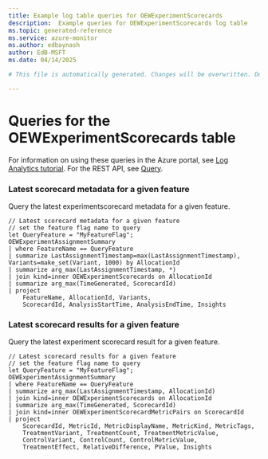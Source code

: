 ```yaml
---
title: Example log table queries for OEWExperimentScorecards
description:  Example queries for OEWExperimentScorecards log table
ms.topic: generated-reference
ms.service: azure-monitor
ms.author: edbaynash
author: EdB-MSFT
ms.date: 04/14/2025

# This file is automatically generated. Changes will be overwritten. Do not change this file directly. 

---
```


# Queries for the OEWExperimentScorecards table

For information on using these queries in the Azure portal, see [Log Analytics tutorial](/azure/azure-monitor/logs/log-analytics-tutorial). For the REST API, see [Query](/azure/azure-monitor/logs/api/overview).


### Latest scorecard metadata for a given feature  


Query the latest experimentscorecard metadata for a given feature.  

```query
// Latest scorecard metadata for a given feature
// set the feature flag name to query
let QueryFeature = "MyFeatureFlag";
OEWExperimentAssignmentSummary
| where FeatureName == QueryFeature
| summarize LastAssignmentTimestamp=max(LastAssignmentTimestamp), Variants=make_set(Variant, 1000) by AllocationId
| summarize arg_max(LastAssignmentTimestamp, *)
| join kind=inner OEWExperimentScorecards on AllocationId
| summarize arg_max(TimeGenerated, ScorecardId)
| project
    FeatureName, AllocationId, Variants,
    ScorecardId, AnalysisStartTime, AnalysisEndTime, Insights
```



### Latest scorecard results for a given feature  


Query the latest experiment scorecard result for a given feature.  

```query
// Latest scorecard results for a given feature
// set the feature flag name to query
let QueryFeature = "MyFeatureFlag";
OEWExperimentAssignmentSummary
| where FeatureName == QueryFeature
| summarize arg_max(LastAssignmentTimestamp, AllocationId)
| join kind=inner OEWExperimentScorecards on AllocationId
| summarize arg_max(TimeGenerated, ScorecardId)
| join kind=inner OEWExperimentScorecardMetricPairs on ScorecardId
| project
    ScorecardId, MetricId, MetricDisplayName, MetricKind, MetricTags,
    TreatmentVariant, TreatmentCount, TreatmentMetricValue,
    ControlVariant, ControlCount, ControlMetricValue,
    TreatmentEffect, RelativeDifference, PValue, Insights
```

